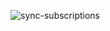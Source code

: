 [badge]: https://github.com/gabrielecanepa/google-calendar-subscriptions-sync/actions/workflows/sync-subscriptions.yml/badge.svg

![sync-subscriptions][badge]
